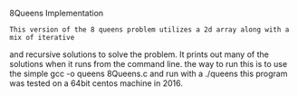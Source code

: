 8Queens Implementation

	This version of the 8 queens problem utilizes a 2d array along with a mix of iterative 
and recursive solutions to solve the problem. It prints out many of the solutions when it
runs from the command line. the way to run this is to use the simple gcc -o queens 8Queens.c and
run with a ./queens this program was tested on a 64bit centos machine in 2016.
